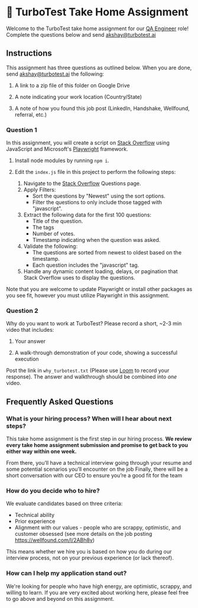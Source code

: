# 🐺 TurboTest Take Home Assignment

Welcome to the TurboTest take home assignment for our [QA Engineer](https://wellfound.com/l/2ABh8v) role! Complete the questions below and send [akshay@turbotest.ai](mailto:akshay@turbotest.ai)

## Instructions

This assignment has three questions as outlined below. When you are done, send [akshay@turbotest.ai](mailto:akshay@turbotest.ai) the following:

1. A link to a zip file of this folder on Google Drive 

2. A note indicating your work location (Country/State)

3. A note of how you found this job post (LinkedIn, Handshake, Wellfound, referral, etc.)

### Question 1

In this assignment, you will create a script on [Stack Overflow](https://stackoverflow.com/questions) using JavaScript and Microsoft's [Playwright](https://playwright.dev/) framework. 

1. Install node modules by running `npm i`.

2. Edit the `index.js` file in this project to perform the following steps:

   1. Navigate to the [Stack Overflow](https://stackoverflow.com/questions) Questions page.
   2. Apply Filters:
      - Sort the questions by "Newest" using the sort options.
      - Filter the questions to only include those tagged with "javascript".
   3. Extract the following data for the first 100 questions:
      - Title of the question.
      - The tags
      - Number of votes.
      - Timestamp indicating when the question was asked.
   4. Validate the following:
      - The questions are sorted from newest to oldest based on the timestamp.
      - Each question includes the "javascript" tag.
   5. Handle any dynamic content loading, delays, or pagination that Stack Overflow uses to display the questions.


Note that you are welcome to update Playwright or install other packages as you see fit, however you must utilize Playwright in this assignment.

### Question 2

Why do you want to work at TurboTest? Please record a short, ~2-3 min video that includes:

1. Your answer 

2. A walk-through demonstration of your code, showing a successful execution

Post the link in `why_turbotest.txt` (Please use [Loom](https://www.loom.com) to record your response). The answer and walkthrough should be combined into *one* video.

## Frequently Asked Questions

### What is your hiring process? When will I hear about next steps?

This take home assignment is the first step in our hiring process. **We review every take home assignment submission and promise to get back to you either way within one week.** 

From there, you’ll have a technical interview going through your resume and some potential scenarios you’ll encounter on the job
Finally, there will be a short conversation with our CEO to ensure you’re a good fit for the team


### How do you decide who to hire?

We evaluate candidates based on three criteria:

- Technical ability 
- Prior experience 
- Alignment with our values - people who are scrappy, optimistic, and customer obsessed (see more details on the job posting https://wellfound.com/l/2ABh8v)

This means whether we hire you is based on how you do during our interview process, not on your previous experience (or lack thereof).

### How can I help my application stand out?

We're looking for people who have high energy, are optimistic, scrappy, and willing to learn. If you are very excited about working here, please feel free to go above and beyond on this assignment.
